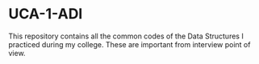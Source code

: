 # UCA-1-ADI
This repository contains all the common codes of the Data Structures I practiced during my college. These are important from interview point of view.
